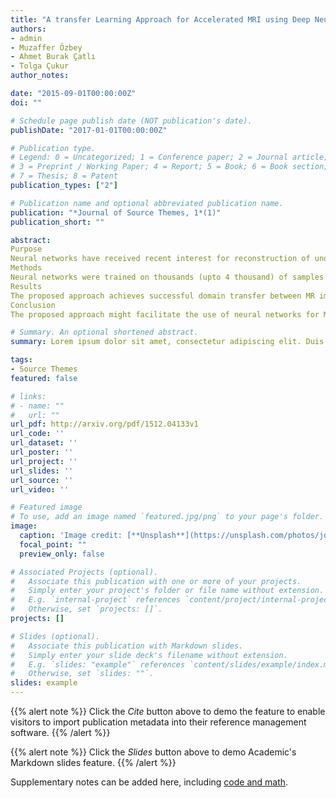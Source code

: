 ```yaml
---
title: "A transfer Learning Approach for Accelerated MRI using Deep Neural Networks"
authors:
- admin
- Muzaffer Özbey
- Ahmet Burak Çatlı
- Tolga Çukur
author_notes:

date: "2015-09-01T00:00:00Z"
doi: ""

# Schedule page publish date (NOT publication's date).
publishDate: "2017-01-01T00:00:00Z"

# Publication type.
# Legend: 0 = Uncategorized; 1 = Conference paper; 2 = Journal article;
# 3 = Preprint / Working Paper; 4 = Report; 5 = Book; 6 = Book section;
# 7 = Thesis; 8 = Patent
publication_types: ["2"]

# Publication name and optional abbreviated publication name.
publication: "*Journal of Source Themes, 1*(1)"
publication_short: ""

abstract: 
Purpose
Neural networks have received recent interest for reconstruction of undersampled MR acquisitions. Ideally, network performance should be optimized by drawing the training and testing data from the same domain. In practice, however, large datasets comprising hundreds of subjects scanned under a common protocol are rare. The goal of this study is to introduce a transfer‐learning approach to address the problem of data scarcity in training deep networks for accelerated MRI.
Methods
Neural networks were trained on thousands (upto 4 thousand) of samples from public datasets of either natural images or brain MR images. The networks were then fine‐tuned using only tens of brain MR images in a distinct testing domain. Domain‐transferred networks were compared to networks trained directly in the testing domain. Network performance was evaluated for varying acceleration factors (4‐10), number of training samples (0.5‐4k), and number of fine‐tuning samples (0‐100).
Results
The proposed approach achieves successful domain transfer between MR images acquired with different contrasts (T1‐ and T2‐weighted images) and between natural and MR images (ImageNet and T1‐ or T2‐weighted images). Networks obtained via transfer learning using only tens of images in the testing domain achieve nearly identical performance to networks trained directly in the testing domain using thousands (upto 4 thousand) of images.
Conclusion
The proposed approach might facilitate the use of neural networks for MRI reconstruction without the need for collection of extensive imaging datasets.

# Summary. An optional shortened abstract.
summary: Lorem ipsum dolor sit amet, consectetur adipiscing elit. Duis posuere tellus ac convallis placerat. Proin tincidunt magna sed ex sollicitudin condimentum.

tags:
- Source Themes
featured: false

# links:
# - name: ""
#   url: ""
url_pdf: http://arxiv.org/pdf/1512.04133v1
url_code: ''
url_dataset: ''
url_poster: ''
url_project: ''
url_slides: ''
url_source: ''
url_video: ''

# Featured image
# To use, add an image named `featured.jpg/png` to your page's folder. 
image:
  caption: 'Image credit: [**Unsplash**](https://unsplash.com/photos/jdD8gXaTZsc)'
  focal_point: ""
  preview_only: false

# Associated Projects (optional).
#   Associate this publication with one or more of your projects.
#   Simply enter your project's folder or file name without extension.
#   E.g. `internal-project` references `content/project/internal-project/index.md`.
#   Otherwise, set `projects: []`.
projects: []

# Slides (optional).
#   Associate this publication with Markdown slides.
#   Simply enter your slide deck's filename without extension.
#   E.g. `slides: "example"` references `content/slides/example/index.md`.
#   Otherwise, set `slides: ""`.
slides: example
---
```


{{% alert note %}}
Click the *Cite* button above to demo the feature to enable visitors to import publication metadata into their reference management software.
{{% /alert %}}

{{% alert note %}}
Click the *Slides* button above to demo Academic's Markdown slides feature.
{{% /alert %}}

Supplementary notes can be added here, including [code and math](https://sourcethemes.com/academic/docs/writing-markdown-latex/).
